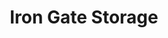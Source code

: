 ---
title: "Iron Gate Storage"
url: /vancouver/iron-gate-storage-northeast-57th-avenue/
shop: storage rental
---